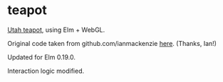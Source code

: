 # teapot

[Utah teapot](https://en.wikipedia.org/wiki/Utah_teapot), using Elm + WebGL.

Original code taken from github.com/ianmackenzie [here](https://github.com/ianmackenzie/elm-3d-camera/tree/master/examples).
(Thanks, Ian!)

Updated for Elm 0.19.0.

Interaction logic modified.
